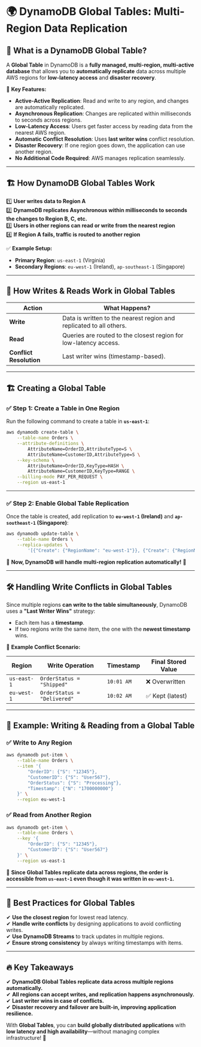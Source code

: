 # 🌍 **DynamoDB Global Tables: Multi-Region Data Replication**

## 📌 **What is a DynamoDB Global Table?**

A **Global Table** in DynamoDB is a **fully managed, multi-region, multi-active database** that allows you to **automatically replicate** data across multiple AWS regions for **low-latency access** and **disaster recovery**.

🔹 **Key Features:**

- **Active-Active Replication**: Read and write to any region, and changes are automatically replicated.
- **Asynchronous Replication**: Changes are replicated within milliseconds to seconds across regions.
- **Low-Latency Access**: Users get faster access by reading data from the nearest AWS region.
- **Automatic Conflict Resolution**: Uses **last writer wins** conflict resolution.
- **Disaster Recovery**: If one region goes down, the application can use another region.
- **No Additional Code Required**: AWS manages replication seamlessly.

---

## 🏗 **How DynamoDB Global Tables Work**

1️⃣ **User writes data to Region A**  
2️⃣ **DynamoDB replicates Asynchronous within milliseconds to seconds the changes to Region B, C, etc.**  
3️⃣ **Users in other regions can read or write from the nearest region**  
4️⃣ **If Region A fails, traffic is routed to another region**

✅ **Example Setup:**

- **Primary Region**: `us-east-1` (Virginia)
- **Secondary Regions**: `eu-west-1` (Ireland), `ap-southeast-1` (Singapore)

---

## 🔄 **How Writes & Reads Work in Global Tables**

| **Action**              | **What Happens?**                                                   |
| ----------------------- | ------------------------------------------------------------------- |
| **Write**               | Data is written to the nearest region and replicated to all others. |
| **Read**                | Queries are routed to the closest region for low-latency access.    |
| **Conflict Resolution** | Last writer wins (timestamp-based).                                 |

---

## 🏗 **Creating a Global Table**

### ✅ **Step 1: Create a Table in One Region**

Run the following command to create a table in **`us-east-1`**:

```sh
aws dynamodb create-table \
    --table-name Orders \
    --attribute-definitions \
        AttributeName=OrderID,AttributeType=S \
        AttributeName=CustomerID,AttributeType=S \
    --key-schema \
        AttributeName=OrderID,KeyType=HASH \
        AttributeName=CustomerID,KeyType=RANGE \
    --billing-mode PAY_PER_REQUEST \
    --region us-east-1
```

---

### ✅ **Step 2: Enable Global Table Replication**

Once the table is created, add replication to **`eu-west-1` (Ireland)** and **`ap-southeast-1` (Singapore)**:

```sh
aws dynamodb update-table \
    --table-name Orders \
    --replica-updates \
        '[{"Create": {"RegionName": "eu-west-1"}}, {"Create": {"RegionName": "ap-southeast-1"}}]'
```

📌 **Now, DynamoDB will handle multi-region replication automatically!** 🚀

---

## 🛠 **Handling Write Conflicts in Global Tables**

Since multiple regions **can write to the table simultaneously**, DynamoDB uses a **"Last Writer Wins"** strategy:

- Each item has a **timestamp**.
- If two regions write the same item, the one with the **newest timestamp** wins.

🔹 **Example Conflict Scenario:**

| **Region**  | **Write Operation**         | **Timestamp** | **Final Stored Value** |
| ----------- | --------------------------- | ------------- | ---------------------- |
| `us-east-1` | `OrderStatus = "Shipped"`   | `10:01 AM`    | ❌ Overwritten         |
| `eu-west-1` | `OrderStatus = "Delivered"` | `10:02 AM`    | ✅ Kept (latest)       |

---

## 🚀 **Example: Writing & Reading from a Global Table**

### ✅ **Write to Any Region**

```sh
aws dynamodb put-item \
    --table-name Orders \
    --item '{
        "OrderID": {"S": "12345"},
        "CustomerID": {"S": "User567"},
        "OrderStatus": {"S": "Processing"},
        "Timestamp": {"N": "1700000000"}
    }' \
    --region eu-west-1
```

### ✅ **Read from Another Region**

```sh
aws dynamodb get-item \
    --table-name Orders \
    --key '{
        "OrderID": {"S": "12345"},
        "CustomerID": {"S": "User567"}
    }' \
    --region us-east-1
```

📌 **Since Global Tables replicate data across regions, the order is accessible from `us-east-1` even though it was written in `eu-west-1`.**

---

## 🎯 **Best Practices for Global Tables**

✔ **Use the closest region** for lowest read latency.  
✔ **Handle write conflicts** by designing applications to avoid conflicting writes.  
✔ **Use DynamoDB Streams** to track updates in multiple regions.  
✔ **Ensure strong consistency** by always writing timestamps with items.

---

## 🔥 **Key Takeaways**

✔ **DynamoDB Global Tables replicate data across multiple regions automatically.**  
✔ **All regions can accept writes, and replication happens asynchronously.**  
✔ **Last writer wins in case of conflicts.**  
✔ **Disaster recovery and failover are built-in, improving application resilience.**

With **Global Tables**, you can **build globally distributed applications** with **low latency and high availability**—without managing complex infrastructure! 🚀
